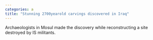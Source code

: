 ```yaml
---
categories: a
title: "Stunning 2700yearold carvings discovered in Iraq"
---
```

Archaeologists in Mosul made the discovery while reconstructing a site destroyed by IS militants.